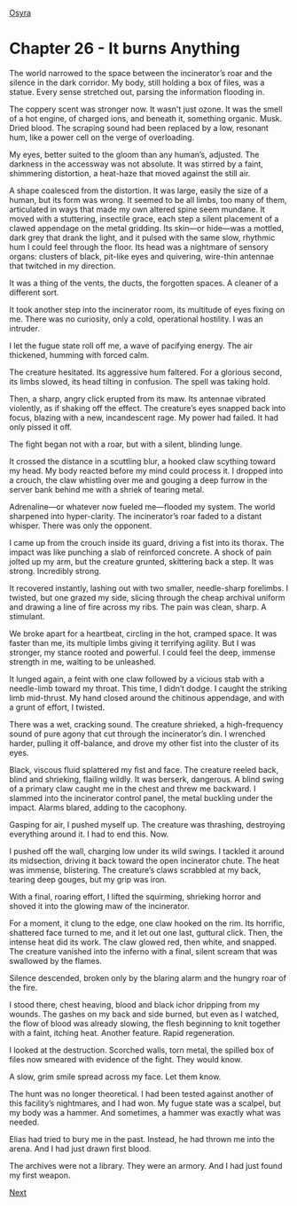 [Osyra](Osyra.md)

# Chapter 26 - It burns Anything

The world narrowed to the space between the incinerator’s roar and the silence in the dark corridor. My body, still holding a box of files, was a statue. Every sense stretched out, parsing the information flooding in.

The coppery scent was stronger now. It wasn't just ozone. It was the smell of a hot engine, of charged ions, and beneath it, something organic. Musk. Dried blood. The scraping sound had been replaced by a low, resonant hum, like a power cell on the verge of overloading.

My eyes, better suited to the gloom than any human’s, adjusted. The darkness in the accessway was not absolute. It was stirred by a faint, shimmering distortion, a heat-haze that moved against the still air.

A shape coalesced from the distortion. It was large, easily the size of a human, but its form was wrong. It seemed to be all limbs, too many of them, articulated in ways that made my own altered spine seem mundane. It moved with a stuttering, insectile grace, each step a silent placement of a clawed appendage on the metal gridding. Its skin—or hide—was a mottled, dark grey that drank the light, and it pulsed with the same slow, rhythmic hum I could feel through the floor. Its head was a nightmare of sensory organs: clusters of black, pit-like eyes and quivering, wire-thin antennae that twitched in my direction.

It was a thing of the vents, the ducts, the forgotten spaces. A cleaner of a different sort.

It took another step into the incinerator room, its multitude of eyes fixing on me. There was no curiosity, only a cold, operational hostility. I was an intruder.

I let the fugue state roll off me, a wave of pacifying energy. The air thickened, humming with forced calm.

The creature hesitated. Its aggressive hum faltered. For a glorious second, its limbs slowed, its head tilting in confusion. The spell was taking hold.

Then, a sharp, angry click erupted from its maw. Its antennae vibrated violently, as if shaking off the effect. The creature’s eyes snapped back into focus, blazing with a new, incandescent rage. My power had failed. It had only pissed it off.

The fight began not with a roar, but with a silent, blinding lunge.

It crossed the distance in a scuttling blur, a hooked claw scything toward my head. My body reacted before my mind could process it. I dropped into a crouch, the claw whistling over me and gouging a deep furrow in the server bank behind me with a shriek of tearing metal.

Adrenaline—or whatever now fueled me—flooded my system. The world sharpened into hyper-clarity. The incinerator’s roar faded to a distant whisper. There was only the opponent.

I came up from the crouch inside its guard, driving a fist into its thorax. The impact was like punching a slab of reinforced concrete. A shock of pain jolted up my arm, but the creature grunted, skittering back a step. It was strong. Incredibly strong.

It recovered instantly, lashing out with two smaller, needle-sharp forelimbs. I twisted, but one grazed my side, slicing through the cheap archival uniform and drawing a line of fire across my ribs. The pain was clean, sharp. A stimulant.

We broke apart for a heartbeat, circling in the hot, cramped space. It was faster than me, its multiple limbs giving it terrifying agility. But I was stronger, my stance rooted and powerful. I could feel the deep, immense strength in me, waiting to be unleashed.

It lunged again, a feint with one claw followed by a vicious stab with a needle-limb toward my throat. This time, I didn’t dodge. I caught the striking limb mid-thrust. My hand closed around the chitinous appendage, and with a grunt of effort, I twisted.

There was a wet, cracking sound. The creature shrieked, a high-frequency sound of pure agony that cut through the incinerator’s din. I wrenched harder, pulling it off-balance, and drove my other fist into the cluster of its eyes.

Black, viscous fluid splattered my fist and face. The creature reeled back, blind and shrieking, flailing wildly. It was berserk, dangerous. A blind swing of a primary claw caught me in the chest and threw me backward. I slammed into the incinerator control panel, the metal buckling under the impact. Alarms blared, adding to the cacophony.

Gasping for air, I pushed myself up. The creature was thrashing, destroying everything around it. I had to end this. Now.

I pushed off the wall, charging low under its wild swings. I tackled it around its midsection, driving it back toward the open incinerator chute. The heat was immense, blistering. The creature’s claws scrabbled at my back, tearing deep gouges, but my grip was iron.

With a final, roaring effort, I lifted the squirming, shrieking horror and shoved it into the glowing maw of the incinerator.

For a moment, it clung to the edge, one claw hooked on the rim. Its horrific, shattered face turned to me, and it let out one last, guttural click. Then, the intense heat did its work. The claw glowed red, then white, and snapped. The creature vanished into the inferno with a final, silent scream that was swallowed by the flames.

Silence descended, broken only by the blaring alarm and the hungry roar of the fire.

I stood there, chest heaving, blood and black ichor dripping from my wounds. The gashes on my back and side burned, but even as I watched, the flow of blood was already slowing, the flesh beginning to knit together with a faint, itching heat. Another feature. Rapid regeneration.

I looked at the destruction. Scorched walls, torn metal, the spilled box of files now smeared with evidence of the fight. They would know.

A slow, grim smile spread across my face. Let them know.

The hunt was no longer theoretical. I had been tested against another of this facility’s nightmares, and I had won. My fugue state was a scalpel, but my body was a hammer. And sometimes, a hammer was exactly what was needed.

Elias had tried to bury me in the past. Instead, he had thrown me into the arena. And I had just drawn first blood.

The archives were not a library. They were an armory. And I had just found my first weapon.

[Next](127.md)